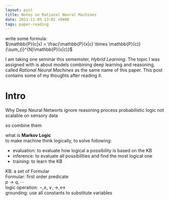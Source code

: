 ```yaml
---
layout: post
title: Notes on Rational Neural Machines
date: 2021-11-05 13:02 +0800
tags: paper-reading
---
```


write some formula:  
$\mathbb{P}(c|x) = \frac{\mathbb{P}(x|c) \times \mathbb{P}(c)}{\sum_{i}^{N}\mathbb{P}(x|c)}$


I am taking one seminar this sememster, *Hybrid Learning*. The topic I was assigned with is about models
combining deep learning and reasoning, called *Rational Neural Machines* as the same name of this paper.
This post contains some of my thoughts after reading it.

# Intro 
Why
Deep Neural Networts ignore reasoning process
probabilistic logic not scalable on sensory data

so combine them


what is **Markov Logic**  
to make machine think logically, to solve following:
- evaluation: to evaluate how logical a possibility is based on the KB
- inference: to evaluate all possibilities and find the most logical one
- training: to learn the KB

KB: a set of Formular  
Formular: first order predicate  
$p \rightarrow q, \cdots$  
logic operation: $\neg, \land, \lor, \rightarrow, \leftrightarrow$  
grounding: use all constants to substitute variables


